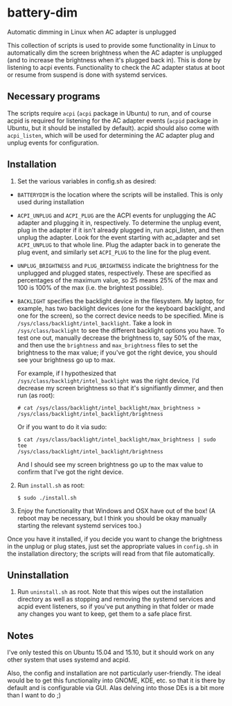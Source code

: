 # battery-dim
Automatic dimming in Linux when AC adapter is unplugged

This collection of scripts is used to provide some functionality in Linux to
automatically dim the screen brightness when the AC adapter is unplugged (and
to increase the brightness when it's plugged back in).
This is done by listening to acpi events.
Functionality to check the AC adapter status at boot or resume from suspend is
done with systemd services.

## Necessary programs
The scripts require `acpi` (`acpi` package in Ubuntu) to run, and of course
acpid is required for listening for the AC adapter events (`acpid` package in
Ubuntu, but it should be installed by default).
acpid should also come with `acpi_listen`, which will be used for determining
the AC adapter plug and unplug events for configuration.

## Installation
1. Set the various variables in config.sh as desired:
  * `BATTERYDIM` is the location where the scripts will be installed. This is
    only used during installation
  * `ACPI_UNPLUG` and `ACPI_PLUG` are the ACPI events for unplugging the AC
    adapter and plugging it in, respectively.
    To determine the unplug event, plug in the adapter if it isn't already
    plugged in, run acpi_listen, and then unplug the adapter.
    Look for the event starting with ac_adapter and set `ACPI_UNPLUG` to that
    whole line.
    Plug the adapter back in to generate the plug event, and similarly set
    `ACPI_PLUG` to the line for the plug event.
  * `UNPLUG_BRIGHTNESS` and `PLUG_BRIGHTNESS` indicate the brightness for the
    unplugged and plugged states, respectively.
    These are specified as percentages of the maximum value, so 25 means 25% of
    the max and 100 is 100% of the max (i.e. the brightest possible).
  * `BACKLIGHT` specifies the backlight device in the filesystem.
    My laptop, for example, has two backlight devices (one for the keyboard
    backlight, and one for the screen), so the correct device needs to be
    specified.
    Mine is `/sys/class/backlight/intel_backlight`.
    Take a look in `/sys/class/backlight` to see the different backlight options
    you have.
    To test one out, manually decrease the brightness to, say 50% of the max,
    and then use the `brightness` and `max_brightness` files to set the
    brightness to the max value; if you've got the right device, you should see
    your brightness go up to max.

    For example, if I hypothesized that `/sys/class/backlight/intel_backlight`
    was the right device, I'd decrease my screen brightness so that it's
    signifiantly dimmer, and then run (as root):

    ```
    # cat /sys/class/backlight/intel_backlight/max_brightness >
    /sys/class/backlight/intel_backlight/brightness
    ```

    Or if you want to do it via sudo:

    ```
    $ cat /sys/class/backlight/intel_backlight/max_brightness | sudo tee
    /sys/class/backlight/intel_backlight/brightness
    ```

    And I should see my screen brightness go up to the max value to confirm that
    I've got the right device.
2. Run `install.sh` as root:

   ```
   $ sudo ./install.sh
   ```
3. Enjoy the functionality that Windows and OSX have out of the box!
   (A reboot may be necessary, but I think you should be okay manually starting
   the relevant systemd services too.)

Once you have it installed, if you decide you want to change the brightness in
the unplug or plug states, just set the appropriate values in `config.sh` in the
installation directory; the scripts will read from that file automatically.

## Uninstallation
1. Run `uninstall.sh` as root. Note that this wipes out the installation
   directory as well as stopping and removing the systemd services and acpid
   event listeners, so if you've put anything in that folder or made any changes
   you want to keep, get them to a safe place first.

## Notes
I've only tested this on Ubuntu 15.04 and 15.10, but it should work on any other
system that uses systemd and acpid.

Also, the config and installation are not particularly user-friendly.
The ideal would be to get this functionality into GNOME, KDE, etc. so that it is
there by default and is configurable via GUI.
Alas delving into those DEs is a bit more than I want to do ;)
